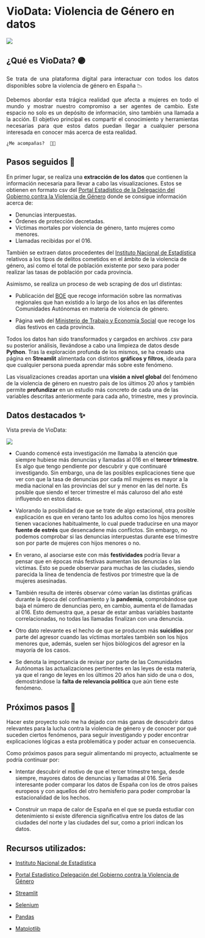# VioData: Violencia de Género en datos

![](https://github.com/NoeRoson/VioData/blob/main/img/vio.jpeg)

## ¿Qué es VioData? 🟣

<p align="justify">
    Se trata de una plataforma digital para interactuar con todos los datos disponibles sobre la violencia de género en España 📉
    </p>

<p align="justify">
    Debemos abordar esta trágica realidad que afecta a mujeres en todo el mundo y mostrar nuestro compromiso a ser agentes de cambio.
    Este espacio no solo es un depósito de información, sino también una llamada a la acción. El objetivo principal es compartir el conocimiento y herramientas necesarias para que estos datos puedan llegar a cualquier persona interesada en conocer más acerca de esta realidad.
    </p>

    ¿Me acompañas?  👐🏼
</p>

## Pasos seguidos 🐾

En primer lugar, se realiza una **extracción de los datos** que contienen la información necesaria para llevar a cabo las visualizaciones. Estos se obtienen en formato csv del [Portal Estadístico de la Delegación del Gobierno contra la Violencia de Género](https://estadisticasviolenciagenero.igualdad.gob.es/) donde se consigue información acerca de:

- Denuncias interpuestas.
- Órdenes de protección decretadas.
- Víctimas mortales por violencia de género, tanto mujeres como menores.
- Llamadas recibidas por el 016.

También se extraen datos procedentes del [Instituto Nacional de Estadística](https://www.ine.es/) relativos a los tipos de delitos cometidos en el ámbito de la violencia de género, así como el total de población existente por sexo para poder realizar las tasas de población por cada provincia.

Asimismo, se realiza un proceso de web scraping de dos url distintas: 
- Publicación del [BOE](https://www.boe.es/) que recoge información sobre las normativas regionales que han existido a lo largo de los años en las diferentes Comunidades Autónomas en materia de violencia de género.

- Página web del [Ministerio de Trabajo y Economía Social](https://www.mites.gob.es/) que recoge los días festivos en cada provincia.

Todos los datos han sido transformados y cargados en archivos .csv para su posterior análisis, llevándose a cabo una limpieza de datos desde **Python**. Tras la exploración profunda de los mismos, se ha creado una página en **Streamlit** alimentada con distintos **gráficos y filtros**, ideada para que cualquier persona pueda aprendar más sobre este fenómeno.

Las visualizaciones creadas aportan una **visión a nivel global** del fenómeno de la violencia de género en nuestro país de los últimos 20 años y también permite **profundizar** en un estudio más concreto de cada una de las variables descritas anteriormente para cada año, trimestre, mes y provincia.

## Datos destacados ✨

Vista previa de VioData:

![](https://github.com/NoeRoson/VioData/blob/main/media/video.gif)

- Cuando comencé esta investigación me llamaba la atención que siempre hubiese más denuncias y llamadas al 016 en el **tercer trimestre**. Es algo que tengo pendiente por descubrir y que continuaré investigando. Sin embargo, una de las posibles explicaciones tiene que ver con que la tasa de denuncias por cada mil mujeres es mayor a la media nacional en las provincias del sur y menor en las del norte. Es posible que siendo el tercer trimestre el más caluroso del año esté influyendo en estos datos.

- Valorando la posibilidad de que se trate de algo estacional, otra posible explicación es que en verano tanto los adultos como los hijos menores tienen vacaciones habitualmente, lo cual puede traducirse en una mayor **fuente de estrés** que desencadene más conflictos. Sin embargo, no podemos comprobar si las denuncias interpuestas durante ese trimestre son por parte de mujeres con hijos menores o no.

- En verano, al asociarse este con más **festividades** podría llevar a pensar que en épocas más festivas aumentan las denuncias o las víctimas. Esto se puede observar para muchas de las ciudades, siendo parecida la línea de tendencia de festivos por trimestre que la de mujeres asesinadas.

- También resulta de interés observar cómo varían las distintas gráficas durante la época del confinamiento y la **pandemia**, comprobándose que baja el número de denuncias pero, en cambio, aumenta el de llamadas al 016. Esto demuestra que, a pesar de estar ambas variables bastante correlacionadas, no todas las llamadas finalizan con una denuncia.

- Otro dato relevante es el hecho de que se producen más **suicidios** por parte del agresor cuando las víctimas mortales también son los hijos menores que, además, suelen ser hijos biólogicos del agresor en la mayoría de los casos.

- Se denota la importancia de revisar por parte de las Comunidades Autónomas las actualizaciones pertinentes en las leyes de esta materia, ya que el rango de leyes en los últimos 20 años han sido de una o dos, demostrándose la **falta de relevancia política** que aún tiene este fenómeno.


## Próximos pasos 🔮

Hacer este proyecto solo me ha dejado con más ganas de descubrir datos relevantes para la lucha contra la violencia de género y de conocer por qué suceden ciertos fenómenos, para seguir investigando y poder encontrar explicaciones lógicas a esta problemática y poder actuar en consecuencia.

Como próximos pasos para seguir alimentando mi proyecto, actualmente se podría continuar por:

- Intentar descubrir el motivo de que el tercer trimestre tenga, desde siempre, mayores datos de denuncias y llamadas al 016. Sería interesante poder comparar los datos de España con los de otros países europeos y con aquellos del otro hemisferio para poder comprobar la estacionalidad de los hechos.

- Construir un mapa de calor de España en el que se pueda estudiar con detenimiento si existe diferencia significativa entre los datos de las ciudades del norte y las ciudades del sur, como a priori indican los datos.


## Recursos utilizados:

- [Instituto Nacional de Estadística](https://www.ine.es/)

- [Portal Estadístico Delegación del Gobierno contra la Violencia de Género](https://estadisticasviolenciagenero.igualdad.gob.es/)
- [Streamlit](https://streamlit.io/)
- [Selenium](https://www.selenium.dev/)
- [Pandas](https://pandas.pydata.org/)
- [Matplotlib](https://matplotlib.org/stable/)